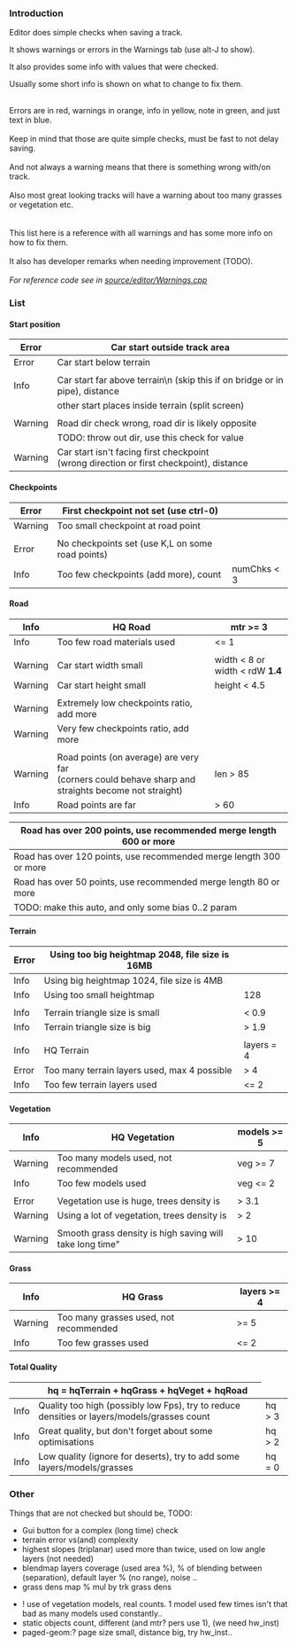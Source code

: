 ### Introduction ###

Editor does simple checks when saving a track.

It shows warnings or errors in the Warnings tab (use alt-J to show).

It also provides some info with values that were checked.

Usually some short info is shown on what to change to fix them.

<br>
Errors are in red, warnings in orange, info in yellow, note in green, and just text in blue.<br>
<br>
Keep in mind that those are quite simple checks, must be fast to not delay saving.<br>
<br>
And not always a warning means that there is something wrong with/on track.<br>
<br>
Also most great looking tracks will have a warning about too many grasses or vegetation etc.<br>
<br>
<br>
This list here is a reference with all warnings and has some more info on how to fix them.<br>
<br>
It also has developer remarks when needing improvement (TODO).<br>
<br>
<i>For reference code see in <a href='https://github.com/stuntrally/stuntrally/blob/master/source/editor/Warnings.cpp'>source/editor/Warnings.cpp</a></i>

<h3>List</h3>

<h4>Start position</h4>
<table><thead><th> Error </th><th> Car start outside track area </th></thead><tbody>
<tr><td> Error </td><td> Car start below terrain      </td></tr>
<tr><td>       </td><td>                              </td></tr>
<tr><td> Info  </td><td> Car start far above terrain\n (skip this if on bridge or in pipe), distance </td></tr>
<tr><td>       </td><td> other start places inside terrain (split screen) </td></tr>
<tr><td>       </td><td>                              </td></tr>
<tr><td> Warning </td><td> Road dir check wrong, road dir is likely opposite </td></tr>
<tr><td>       </td><td> TODO: throw out dir, use this check for value </td></tr>
<tr><td> Warning </td><td> Car start isn't facing first checkpoint <br> (wrong direction or first checkpoint), distance </td></tr></tbody></table>

<h4>Checkpoints</h4>
<table><thead><th> Error </th><th> First checkpoint not set  (use ctrl-0) </th><th> </th></thead><tbody>
<tr><td> Warning </td><td> Too small checkpoint at road point     </td><td> </td></tr>
<tr><td>       </td><td>                                        </td><td> </td></tr>
<tr><td> Error </td><td> No checkpoints set (use K,L on some road points) </td><td> </td></tr>
<tr><td> Info  </td><td> Too few checkpoints (add more), count  </td><td> numChks < 3 </td></tr></tbody></table>

<h4>Road</h4>
<table><thead><th> Info </th><th> HQ Road </th><th> mtr >= 3 </th></thead><tbody>
<tr><td> Info </td><td> Too few road materials used </td><td> <= 1     </td></tr>
<tr><td>      </td><td>         </td><td>          </td></tr>
<tr><td> Warning </td><td> Car start width small </td><td> width < 8 or width < rdW <b>1.4</b></td></tr>
<tr><td> Warning </td><td> Car start height small </td><td> height < 4.5 </td></tr>
<tr><td>      </td><td>         </td><td>          </td></tr>
<tr><td> Warning </td><td> Extremely low checkpoints ratio, add more </td><td>          </td></tr>
<tr><td> Warning </td><td> Very few checkpoints ratio, add more </td><td>          </td></tr>
<tr><td>      </td><td>         </td><td>          </td></tr>
<tr><td> Warning </td><td> Road points (on average) are very far <br>(corners could behave sharp and straights become not straight) </td><td> len > 85 </td></tr>
<tr><td> Info </td><td> Road points are far </td><td> > 60     </td></tr></tbody></table>

<table><thead><th> Road has over 200 points, use recommended merge length 600 or more </th></thead><tbody>
<tr><td> Road has over 120 points, use recommended merge length 300 or more </td></tr>
<tr><td> Road has over 50 points, use recommended merge length 80 or more   </td></tr>
<tr><td> TODO: make this auto, and only some bias 0..2 param                </td></tr></tbody></table>

<h4>Terrain</h4>
<table><thead><th> Error </th><th> Using too big heightmap 2048, file size is 16MB </th><th> </th></thead><tbody>
<tr><td> Info  </td><td> Using big heightmap 1024, file size is 4MB      </td><td> </td></tr>
<tr><td> Info  </td><td> Using too small heightmap                       </td><td> 128 </td></tr>
<tr><td>       </td><td>                                                 </td></tr>
<tr><td> Info  </td><td> Terrain triangle size is small                  </td><td> < 0.9 </td></tr>
<tr><td> Info  </td><td> Terrain triangle size is big                    </td><td> > 1.9 </td></tr>
<tr><td>       </td><td>                                                 </td></tr>
<tr><td> Info  </td><td> HQ Terrain                                      </td><td> layers = 4 </td></tr>
<tr><td> Error </td><td> Too many terrain layers used, max 4 possible    </td><td> > 4 </td></tr>
<tr><td> Info  </td><td> Too few terrain layers used                     </td><td> <= 2 </td></tr></tbody></table>

<h4>Vegetation</h4>
<table><thead><th> Info </th><th> HQ Vegetation </th><th> models >= 5 </th></thead><tbody>
<tr><td> Warning </td><td> Too many models used, not recommended </td><td> veg >= 7    </td></tr>
<tr><td> Info </td><td> Too few models used </td><td> veg <= 2    </td></tr>
<tr><td>      </td><td>               </td><td>             </td></tr>
<tr><td> Error </td><td> Vegetation use is huge, trees density is </td><td> > 3.1       </td></tr>
<tr><td> Warning </td><td> Using a lot of vegetation, trees density is </td><td> > 2         </td></tr>
<tr><td>      </td><td>               </td><td>             </td></tr>
<tr><td> Warning </td><td> Smooth grass density is high saving will take long time" </td><td> > 10        </td></tr></tbody></table>

<h4>Grass</h4>
<table><thead><th> Info </th><th> HQ Grass </th><th> layers >= 4 </th></thead><tbody>
<tr><td> Warning </td><td> Too many grasses used, not recommended </td><td> >= 5        </td></tr>
<tr><td> Info </td><td> Too few grasses used </td><td> <= 2        </td></tr></tbody></table>

<h4>Total Quality</h4>
<table><thead><th> </th><th> hq = hqTerrain + hqGrass + hqVeget + hqRoad </th></thead><tbody>
<tr><td> Info </td><td> Quality too high (possibly low Fps), try to reduce densities or layers/models/grasses count </td><td> hq > 3                                      </td></tr>
<tr><td> Info </td><td> Great quality, but don't forget about some optimisations </td><td> hq > 2                                      </td></tr>
<tr><td> Info </td><td> Low quality (ignore for deserts), try to add some layers/models/grasses </td><td> hq = 0                                      </td></tr></tbody></table>

<h3>Other</h3>

Things that are not checked but should be, TODO:<br>
<ul><li>Gui button for a complex (long time) check<br>
</li><li>terrain error vs(and) complexity<br>
</li><li>highest slopes (triplanar) used more than twice, used on low angle layers (not needed)<br>
</li><li>blendmap layers coverage (used area %), % of blending between (separation), default layer % (no range), noise ..<br>
</li><li>grass dens map % mul by trk grass dens</li></ul>

<ul><li>! use of vegetation models, real counts. 1 model used few times isn't that bad as many models used constantly..<br>
</li><li>static objects count, different (and mtr? pers use 1), (we need hw_inst)<br>
</li><li>paged-geom:? page size small, distance big, try hw_inst..